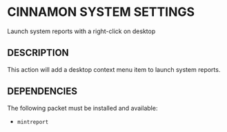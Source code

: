 CINNAMON SYSTEM SETTINGS
========================

Launch system reports with a right-click on desktop

DESCRIPTION
-----------

This action will add a desktop context menu item to launch system reports.

DEPENDENCIES
------------

The following packet must be installed and available:

* `mintreport`
